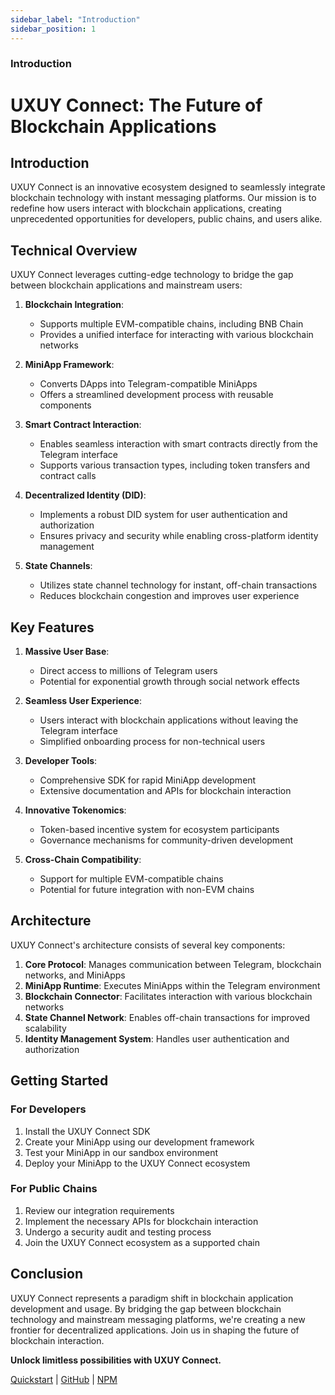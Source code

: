 ```yaml
---
sidebar_label: "Introduction"
sidebar_position: 1
---
```


### Introduction

# UXUY Connect: The Future of Blockchain Applications

## Introduction

UXUY Connect is an innovative ecosystem designed to seamlessly integrate blockchain technology with instant messaging platforms. Our mission is to redefine how users interact with blockchain applications, creating unprecedented opportunities for developers, public chains, and users alike.

## Technical Overview

UXUY Connect leverages cutting-edge technology to bridge the gap between blockchain applications and mainstream users:

1. **Blockchain Integration**:
    - Supports multiple EVM-compatible chains, including BNB Chain
    - Provides a unified interface for interacting with various blockchain networks

2. **MiniApp Framework**:
    - Converts DApps into Telegram-compatible MiniApps
    - Offers a streamlined development process with reusable components

3. **Smart Contract Interaction**:
    - Enables seamless interaction with smart contracts directly from the Telegram interface
    - Supports various transaction types, including token transfers and contract calls

4. **Decentralized Identity (DID)**:
    - Implements a robust DID system for user authentication and authorization
    - Ensures privacy and security while enabling cross-platform identity management

5. **State Channels**:
    - Utilizes state channel technology for instant, off-chain transactions
    - Reduces blockchain congestion and improves user experience

## Key Features

1. **Massive User Base**:
    - Direct access to millions of Telegram users
    - Potential for exponential growth through social network effects

2. **Seamless User Experience**:
    - Users interact with blockchain applications without leaving the Telegram interface
    - Simplified onboarding process for non-technical users

3. **Developer Tools**:
    - Comprehensive SDK for rapid MiniApp development
    - Extensive documentation and APIs for blockchain interaction

4. **Innovative Tokenomics**:
    - Token-based incentive system for ecosystem participants
    - Governance mechanisms for community-driven development

5. **Cross-Chain Compatibility**:
    - Support for multiple EVM-compatible chains
    - Potential for future integration with non-EVM chains

## Architecture

UXUY Connect's architecture consists of several key components:

1. **Core Protocol**: Manages communication between Telegram, blockchain networks, and MiniApps
2. **MiniApp Runtime**: Executes MiniApps within the Telegram environment
3. **Blockchain Connector**: Facilitates interaction with various blockchain networks
4. **State Channel Network**: Enables off-chain transactions for improved scalability
5. **Identity Management System**: Handles user authentication and authorization

## Getting Started

### For Developers

1. Install the UXUY Connect SDK
2. Create your MiniApp using our development framework
3. Test your MiniApp in our sandbox environment
4. Deploy your MiniApp to the UXUY Connect ecosystem

### For Public Chains

1. Review our integration requirements
2. Implement the necessary APIs for blockchain interaction
3. Undergo a security audit and testing process
4. Join the UXUY Connect ecosystem as a supported chain

## Conclusion

UXUY Connect represents a paradigm shift in blockchain application development and usage. By bridging the gap between blockchain technology and mainstream messaging platforms, we're creating a new frontier for decentralized applications. Join us in shaping the future of blockchain interaction.

**Unlock limitless possibilities with UXUY Connect.**

[Quickstart](/docs/uxuy-connect/quickstart.md) | [GitHub](https://github.com/uxuycom)
| [NPM](https://www.npmjs.com/package/@uxuycom/web3-tg-sdk)



